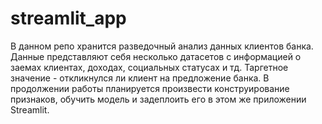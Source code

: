 # streamlit_app

В данном репо хранится разведочный анализ данных клиентов банка.
Данные представляют себя несколько датасетов с информацией о заемах клиентах, доходах, социальных статусах и тд. Таргетное значение - откликнулся ли клиент на предложение банка.
В продолжении работы планируется произвести конструирование признаков, обучить модель и задеплоить его в этом же приложении Streamlit.
